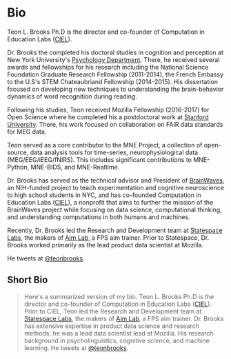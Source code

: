 # Bio

Teon L. Brooks Ph.D is the director and co-founder of Computation in Education Labs ([CIEL](https://cielabs.org)). 

Dr. Brooks the completed his doctoral studies in cognition and perception at New York University's [Psychology Department](https://as.nyu.edu/psychology.html). There, he received several awards and fellowships for his research including the National Science Foundation Graduate Research Fellowship (2011-2014), the French Embassy to the U.S's STEM Chateaubriand Fellowship (2014-2015). His dissertation focused on developing new techniques to understanding the brain-behavior dynamics of word recognition during reading.

Following his studies, Teon received Mozilla Fellowship (2016-2017) for Open Science where he completed his a postdoctoral work at [Stanford University](https://stanford.edu). There, his work focused on collaboration on FAIR data standards for MEG data.

Teon served as a core contributor to the MNE Project, a collection of open-source, data analysis tools for time-series, neurophysiological data (MEG/EEG/iEEG/fNIRS). This includes significant contributions to MNE-Python, MNE-BIDS, and MNE-Realtime.

Dr. Brooks has served as the technical advisor and President of [BrainWaves](https://wp.nyu.edu/brainwaves), an NIH-funded project to teach experimentation and cognitive neuroscience to high school students in NYC, and has co-founded Computation in Education Labs ([CIEL](https://cielabs.org)), a nonprofit that aims to further the mission of the BrainWaves project while focusing on data science, computational thinking, and understanding computations in both humans and machines.

Recently, Dr. Brooks led the Research and Development team at [Statespace Labs](https://statespace.gg), the makers of [Aim Lab](https://aimlab.gg), a FPS aim trainer. Prior to Statespace, Dr. Brooks worked primarily as the lead product data scientist at Mozilla. 

He tweets at [@teonbrooks](https://twitter.com/teonbrooks).

## Short Bio

> Here's a summarized version of my bio.
Teon L. Brooks Ph.D is the director and co-founder of Computation in Education Labs ([CIEL](https://cielabs.org)). Prior to CIEL, Teon led the Research and Development team at [Statespace Labs](https://statespace.gg), the makers of [Aim Lab](https://aimlab.gg), a FPS aim trainer. Dr. Brooks has extensive expertise in product data science and research methods; he was a lead data scientist lead at Mozilla. His research background in psycholinguistics, cognitive science, and machine learning. He tweets at [@teonbrooks](https://twitter.com/teonbrooks).
